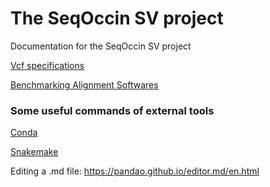 # The SeqOccin SV project
Documentation for the SeqOccin SV project

[Vcf specifications](https://samtools.github.io/hts-specs/VCFv4.2.pdf)

[Benchmarking Alignment Softwares](BenchmarkAlign.md)

### Some useful commands of external tools

[Conda](Conda.md)

[Snakemake](Snakemake.md)





Editing a .md file: https://pandao.github.io/editor.md/en.html



